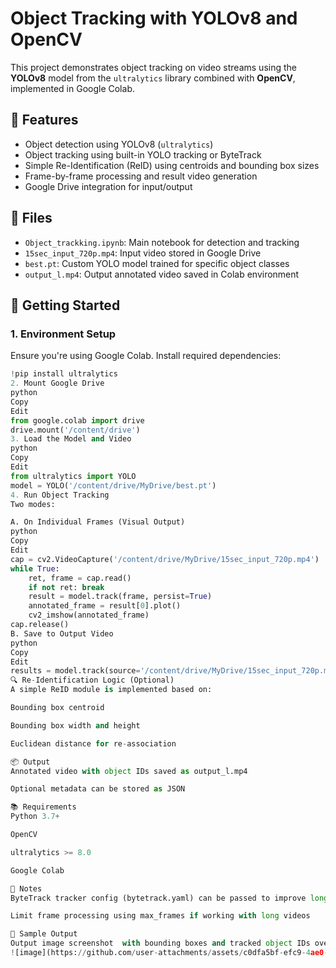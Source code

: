 # Object Tracking with YOLOv8 and OpenCV

This project demonstrates object tracking on video streams using the **YOLOv8** model from the `ultralytics` library combined with **OpenCV**, implemented in Google Colab.

## 🔧 Features

- Object detection using YOLOv8 (`ultralytics`)
- Object tracking using built-in YOLO tracking or ByteTrack
- Simple Re-Identification (ReID) using centroids and bounding box sizes
- Frame-by-frame processing and result video generation
- Google Drive integration for input/output

## 📁 Files

- `Object_trackking.ipynb`: Main notebook for detection and tracking
- `15sec_input_720p.mp4`: Input video stored in Google Drive
- `best.pt`: Custom YOLO model trained for specific object classes
- `output_l.mp4`: Output annotated video saved in Colab environment

## 🚀 Getting Started

### 1. Environment Setup

Ensure you're using Google Colab. Install required dependencies:

```python
!pip install ultralytics
2. Mount Google Drive
python
Copy
Edit
from google.colab import drive
drive.mount('/content/drive')
3. Load the Model and Video
python
Copy
Edit
from ultralytics import YOLO
model = YOLO('/content/drive/MyDrive/best.pt')
4. Run Object Tracking
Two modes:

A. On Individual Frames (Visual Output)
python
Copy
Edit
cap = cv2.VideoCapture('/content/drive/MyDrive/15sec_input_720p.mp4')
while True:
    ret, frame = cap.read()
    if not ret: break
    result = model.track(frame, persist=True)
    annotated_frame = result[0].plot()
    cv2_imshow(annotated_frame)
cap.release()
B. Save to Output Video
python
Copy
Edit
results = model.track(source='/content/drive/MyDrive/15sec_input_720p.mp4', show=True, save=True)
🔍 Re-Identification Logic (Optional)
A simple ReID module is implemented based on:

Bounding box centroid

Bounding box width and height

Euclidean distance for re-association

📦 Output
Annotated video with object IDs saved as output_l.mp4

Optional metadata can be stored as JSON

📚 Requirements
Python 3.7+

OpenCV

ultralytics >= 8.0

Google Colab

📌 Notes
ByteTrack tracker config (bytetrack.yaml) can be passed to improve long-term tracking

Limit frame processing using max_frames if working with long videos

📸 Sample Output
Output image screenshot  with bounding boxes and tracked object IDs overlayed frame.
![image](https://github.com/user-attachments/assets/c0dfa5bf-efc9-4ae0-bf17-47a021991c84)

